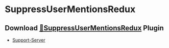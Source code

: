 # SuppressUserMentionsRedux
## Download [**🔽SuppressUserMentionsRedux**](https://betterdiscord.net/ghdl?url=https://raw.githubusercontent.com/Strencher/BetterDiscordStuff/master/SuppressUserMentionsRedux/SuppressUserMentionsRedux.plugin.js) Plugin
 - [Support-Server](https://discord.gg/gvA2ree)